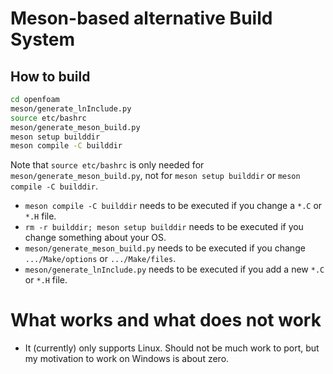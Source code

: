 # Meson-based alternative Build System

## How to build

```bash
cd openfoam
meson/generate_lnInclude.py
source etc/bashrc
meson/generate_meson_build.py
meson setup builddir
meson compile -C builddir
```

Note that `source etc/bashrc` is only needed for `meson/generate_meson_build.py`, not for `meson setup builddir` or `meson compile -C builddir`.

- `meson compile -C builddir` needs to be executed if you change a `*.C` or `*.H` file.
- `rm -r builddir; meson setup builddir` needs to be executed if you change something about your OS.
- `meson/generate_meson_build.py` needs to be executed if you change `.../Make/options` or `.../Make/files`.
- `meson/generate_lnInclude.py` needs to be executed if you add a new `*.C` or `*.H` file.


# What works and what does not work

- It (currently) only supports Linux. Should not be much work to port, but my motivation to work on Windows is about zero.
